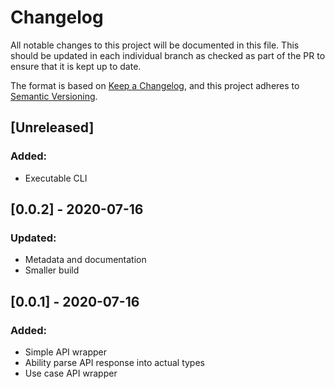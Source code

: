 # Changelog

All notable changes to this project will be documented in this file. This should be updated in each individual branch as checked as part of the PR to ensure that it is kept up to date.

The format is based on [Keep a Changelog](https://keepachangelog.com/en/1.0.0/),
and this project adheres to [Semantic Versioning](https://semver.org/spec/v2.0.0.html).

## [Unreleased]

### Added:
- Executable CLI

## [0.0.2] - 2020-07-16
### Updated:
- Metadata and documentation
- Smaller build

## [0.0.1] - 2020-07-16
### Added:
- Simple API wrapper
- Ability parse API response into actual types
- Use case API wrapper